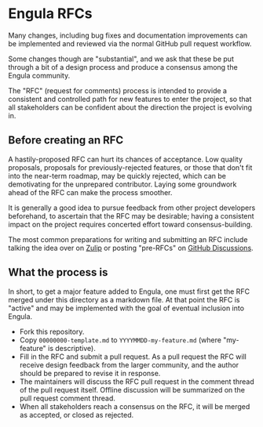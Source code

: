 # Engula RFCs

Many changes, including bug fixes and documentation improvements can be implemented and reviewed via the normal GitHub pull request workflow.

Some changes though are "substantial", and we ask that these be put through a bit of a design process and produce a consensus among the Engula community.

The "RFC" (request for comments) process is intended to provide a consistent and controlled path for new features to enter the project, so that all stakeholders can be confident about the direction the project is evolving in.

## Before creating an RFC

A hastily-proposed RFC can hurt its chances of acceptance. Low quality proposals, proposals for previously-rejected features, or those that don't fit into the near-term roadmap, may be quickly rejected, which can be demotivating for the unprepared contributor. Laying some groundwork ahead of the RFC can make the process smoother.

It is generally a good idea to pursue feedback from other project developers beforehand, to ascertain that the RFC may be desirable; having a consistent impact on the project requires concerted effort toward consensus-building.

The most common preparations for writing and submitting an RFC include talking the idea over on [Zulip](https://engula.zulipchat.com/) or posting "pre-RFCs" on [GitHub Discussions](https://github.com/engula/engula/discussions).

## What the process is

In short, to get a major feature added to Engula, one must first get the RFC merged under this directory as a markdown file. At that point the RFC is "active" and may be implemented with the goal of eventual inclusion into Engula.

* Fork this repository.
* Copy `00000000-template.md` to `YYYYMMDD-my-feature.md` (where "my-feature" is descriptive).
* Fill in the RFC and submit a pull request. As a pull request the RFC will receive design feedback from the larger community, and the author should be prepared to revise it in response.
* The maintainers will discuss the RFC pull request in the comment thread of the pull request itself. Offline discussion will be summarized on the pull request comment thread.
* When all stakeholders reach a consensus on the RFC, it will be merged as accepted, or closed as rejected.

